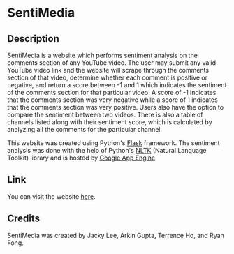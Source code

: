# SentiMedia

## Description

SentiMedia is a website which performs sentiment analysis on the comments section of any YouTube video. The user may submit any valid YouTube video link and the website will scrape through the comments section of that video, determine whether each comment is positive or negative, and return a score between -1 and 1 which indicates the sentiment of the comments section for that particular video. A score of -1 indicates that the comments section was very negative while a score of 1 indicates that the comments section was very positive. Users also have the option to compare the sentiment between two videos. There is also a table of channels listed along with their sentiment score, which is calculated by analyzing all the comments for the particular channel.

This website was created using Python's [Flask](http://flask.pocoo.org/) framework. The sentiment analysis was done with the help of Python's [NLTK](http://www.nltk.org/) (Natural Language Toolkit) library and is hosted by [Google App Engine](https://cloud.google.com/appengine/).

## Link

You can visit the website [here](https://nth-circlet-160511.appspot.com/).

## Credits

SentiMedia was created by Jacky Lee, Arkin Gupta, Terrence Ho, and Ryan Fong.
